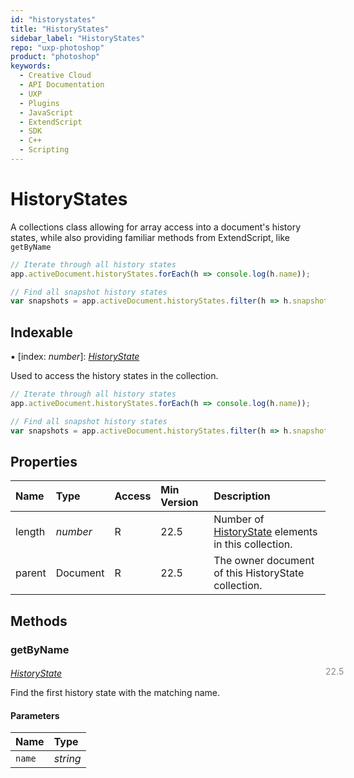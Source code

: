 ```yaml
---
id: "historystates"
title: "HistoryStates"
sidebar_label: "HistoryStates"
repo: "uxp-photoshop"
product: "photoshop"
keywords:
  - Creative Cloud
  - API Documentation
  - UXP
  - Plugins
  - JavaScript
  - ExtendScript
  - SDK
  - C++
  - Scripting
---
```


# HistoryStates

A collections class allowing for array access into a document's history states,
while also providing familiar methods from ExtendScript, like `getByName`

```javascript
// Iterate through all history states
app.activeDocument.historyStates.forEach(h => console.log(h.name));

// Find all snapshot history states
var snapshots = app.activeDocument.historyStates.filter(h => h.snapshot)
```

## Indexable

▪ [index: *number*]: [*HistoryState*](/ps_reference/classes/historystate/)

Used to access the history states in the collection.

```javascript
// Iterate through all history states
app.activeDocument.historyStates.forEach(h => console.log(h.name));

// Find all snapshot history states
var snapshots = app.activeDocument.historyStates.filter(h => h.snapshot)
```

## Properties

| Name | Type | Access | Min Version | Description |
| :------ | :------ | :------ | :------ | :------ |
| length | *number* | R | 22.5 | Number of [HistoryState](/ps_reference/classes/historystate/) elements in this collection. |
| parent | Document | R | 22.5 | The owner document of this HistoryState collection. |

## Methods

### getByName
<span class="minversion" style="display: block; margin-bottom: -1em; margin-left: 36em; float:left; opacity:0.5;">22.5</span>

[*HistoryState*](/ps_reference/classes/historystate/)

Find the first history state with the matching name.

#### Parameters

| Name | Type |
| :------ | :------ |
| `name` | *string* |
